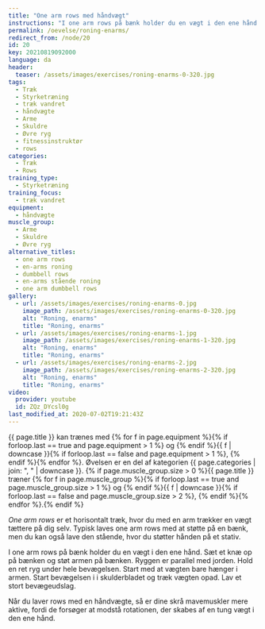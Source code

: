 ```yaml
---
title: "One arm rows med håndvægt"
instructions: "I one arm rows på bænk holder du en vægt i den ene hånd. Sæt et knæ op på bænken og støt armen på bænken. Ryggen er parallel med jorden. Hold en ret ryg under hele bevægelsen. Start med at vægten bare hænger i armen. Start bevægelsen i i skulderbladet og træk vægten opad. Lav et stort bevægeudslag."
permalink: /oevelse/roning-enarms/
redirect_from: /node/20
id: 20
key: 20210819092000
language: da
header:
  teaser: /assets/images/exercises/roning-enarms-0-320.jpg
tags:
  - Træk
  - Styrketræning
  - træk vandret
  - håndvægte
  - Arme
  - Skuldre
  - Øvre ryg
  - fitnessinstruktør
  - rows
categories:
  - Træk
  - Rows
training_type:
  - Styrketræning
training_focus:
  - træk vandret
equipment:
  - håndvægte
muscle_group:
  - Arme
  - Skuldre
  - Øvre ryg
alternative_titles:
  - one arm rows
  - en-arms roning
  - dumbbell rows
  - en-arms stående roning
  - one arm dumbbell rows
gallery:
  - url: /assets/images/exercises/roning-enarms-0.jpg
    image_path: /assets/images/exercises/roning-enarms-0-320.jpg
    alt: "Roning, enarms"
    title: "Roning, enarms"
  - url: /assets/images/exercises/roning-enarms-1.jpg
    image_path: /assets/images/exercises/roning-enarms-1-320.jpg
    alt: "Roning, enarms"
    title: "Roning, enarms"
  - url: /assets/images/exercises/roning-enarms-2.jpg
    image_path: /assets/images/exercises/roning-enarms-2-320.jpg
    alt: "Roning, enarms"
    title: "Roning, enarms"
video:
  provider: youtube
  id: ZQz_DYcsl0g
last_modified_at: 2020-07-02T19:21:43Z
---
```

{{ page.title }} kan trænes med {% for f in page.equipment %}{% if forloop.last == true and page.equipment > 1 %} og {% endif %}{{ f | downcase  }}{% if forloop.last == false and page.equipment > 1 %}, {% endif %}{% endfor %}. Øvelsen er en del af kategorien {{ page.categories | join: ", " | downcase }}. {% if page.muscle_group.size > 0 %}{{ page.title }} træner {% for f in page.muscle_group %}{% if forloop.last == true and page.muscle_group.size > 1 %} og {% endif %}{{ f | downcase }}{% if forloop.last == false and page.muscle_group.size > 2 %}, {% endif %}{% endfor %}.{% endif %}

_One arm rows_ er et horisontalt træk, hvor du med en arm trækker en vægt tættere på dig selv. Typisk laves one arm rows med at støtte på en bænk, men du kan også lave den stående, hvor du støtter hånden på et stativ.

I one arm rows på bænk holder du en vægt i den ene hånd. Sæt et knæ op på bænken og støt armen på bænken. Ryggen er parallel med jorden. Hold en ret ryg under hele bevægelsen. Start med at vægten bare hænger i armen. Start bevægelsen i i skulderbladet og træk vægten opad. Lav et stort bevægeudslag.

Når du laver rows med en håndvægte, så er dine skrå mavemuskler mere aktive, fordi de forsøger at modstå rotationen, der skabes af en tung vægt i den ene hånd.
